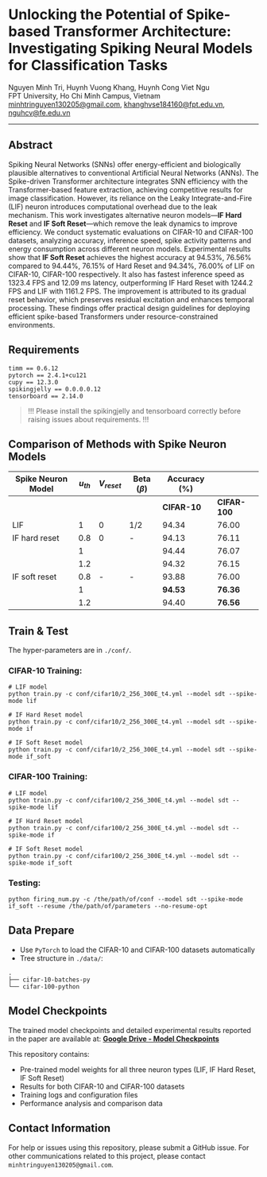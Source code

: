 # Unlocking the Potential of Spike-based Transformer Architecture: Investigating Spiking Neural Models for Classification Tasks

Nguyen Minh Tri, Huynh Vuong Khang, Huynh Cong Viet Ngu  
FPT University, Ho Chi Minh Campus, Vietnam  
minhtringuyen130205@gmail.com, khanghvse184160@fpt.edu.vn, nguhcv@fe.edu.vn

---

## Abstract

Spiking Neural Networks (SNNs) offer energy-efficient and biologically plausible alternatives to conventional Artificial Neural Networks (ANNs). The Spike-driven Transformer architecture integrates SNN efficiency with the Transformer-based feature extraction, achieving competitive results for image classification. However, its reliance on the Leaky Integrate-and-Fire (LIF) neuron introduces computational overhead due to the leak mechanism. This work investigates alternative neuron models—**IF Hard Reset** and **IF Soft Reset**—which remove the leak dynamics to improve efficiency. We conduct systematic evaluations on CIFAR-10 and CIFAR-100 datasets, analyzing accuracy, inference speed, spike activity patterns and energy consumption across different neuron models. Experimental results show that **IF Soft Reset** achieves the highest accuracy at 94.53%, 76.56% compared to 94.44%, 76.15% of Hard Reset and 94.34%, 76.00% of LIF on CIFAR-10, CIFAR-100 respectively. It also has fastest inference speed as 1323.4 FPS and 12.09 ms latency, outperforming IF Hard Reset with 1244.2 FPS and LIF with 1161.2 FPS. The improvement is attributed to its gradual reset behavior, which preserves residual excitation and enhances temporal processing. These findings offer practical design guidelines for deploying efficient spike-based Transformers under resource-constrained environments.

## Requirements

```python3
timm == 0.6.12
pytorch == 2.4.1+cu121
cupy == 12.3.0
spikingjelly == 0.0.0.0.12
tensorboard == 2.14.0
```

> !!! Please install the spikingjelly and tensorboard correctly before raising issues about requirements. !!!

## Comparison of Methods with Spike Neuron Models

| Spike Neuron Model | $u_{th}$ | $V_{reset}$ | Beta ($\beta$) | Accuracy (%) |  |
|--------------------|----------|-------------|----------------|--------------|--------------|
|                    |          |             |                | **CIFAR-10** | **CIFAR-100** |
| LIF                | 1        | 0           | 1/2            | 94.34        | 76.00        |
| IF hard reset      | 0.8      | 0           | -              | 94.13        | 76.11        |
|                    | 1        |             |                | 94.44        | 76.07        |
|                    | 1.2      |             |                | 94.32        | 76.15        |
| IF soft reset      | 0.8      | -           | -              | 93.88        | 76.00        |
|                    | 1        |             |                | **94.53**    | **76.36**    |
|                    | 1.2      |             |                | 94.40        | **76.56**    |

## Train & Test

The hyper-parameters are in `./conf/`.

### CIFAR-10 Training:
```shell
# LIF model
python train.py -c conf/cifar10/2_256_300E_t4.yml --model sdt --spike-mode lif

# IF Hard Reset model
python train.py -c conf/cifar10/2_256_300E_t4.yml --model sdt --spike-mode if

# IF Soft Reset model
python train.py -c conf/cifar10/2_256_300E_t4.yml --model sdt --spike-mode if_soft
```

### CIFAR-100 Training:
```shell
# LIF model
python train.py -c conf/cifar100/2_256_300E_t4.yml --model sdt --spike-mode lif

# IF Hard Reset model
python train.py -c conf/cifar100/2_256_300E_t4.yml --model sdt --spike-mode if

# IF Soft Reset model
python train.py -c conf/cifar100/2_256_300E_t4.yml --model sdt --spike-mode if_soft
```

### Testing:
```shell
python firing_num.py -c /the/path/of/conf --model sdt --spike-mode if_soft --resume /the/path/of/parameters --no-resume-opt
```

## Data Prepare

- Use `PyTorch` to load the CIFAR-10 and CIFAR-100 datasets automatically
- Tree structure in `./data/`:

```shell
.
├── cifar-10-batches-py
└── cifar-100-python
```

## Model Checkpoints

The trained model checkpoints and detailed experimental results reported in the paper are available at:
**[Google Drive - Model Checkpoints](https://drive.google.com/drive/folders/1uWTPokbWw6EMd80KUTwjU8wVAnarxP_T?usp=sharing)**

This repository contains:
- Pre-trained model weights for all three neuron types (LIF, IF Hard Reset, IF Soft Reset)
- Results for both CIFAR-10 and CIFAR-100 datasets
- Training logs and configuration files
- Performance analysis and comparison data

## Contact Information

For help or issues using this repository, please submit a GitHub issue.
For other communications related to this project, please contact `minhtringuyen130205@gmail.com`.
